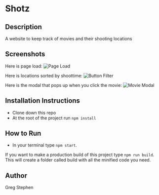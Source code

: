 # Shotz

## Description
A website to keep track of movies and their shooting locations


## Screenshots
Here is page load:
![Page Load](./assets/screenshots/page_load.png)

Here is locations sorted by shoottime:
![Button Filter](./assets/screenshots/location_button_filter.png)

Here is the modal that pops up when you click the movie:
![Movie Modal](./assets/screenshots/single_movie_modal.png)

## Installation Instructions
* Clone down this repo
* At the root of the project run `npm install`


## How to Run
* In your terminal type `npm start`.

If you want to make a production build of this project type `npm run build`.
This will create a folder called build with all the minified code you need.

## Author
Greg Stephen